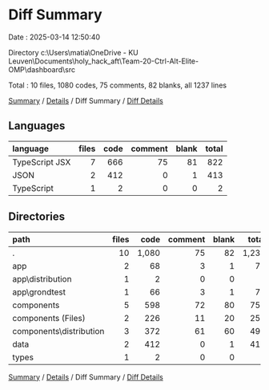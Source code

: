 # Diff Summary

Date : 2025-03-14 12:50:40

Directory c:\\Users\\matia\\OneDrive - KU Leuven\\Documents\\holy_hack_aft\\Team-20-Ctrl-Alt-Elite-OMP\\dashboard\\src

Total : 10 files,  1080 codes, 75 comments, 82 blanks, all 1237 lines

[Summary](results.md) / [Details](details.md) / Diff Summary / [Diff Details](diff-details.md)

## Languages
| language | files | code | comment | blank | total |
| :--- | ---: | ---: | ---: | ---: | ---: |
| TypeScript JSX | 7 | 666 | 75 | 81 | 822 |
| JSON | 2 | 412 | 0 | 1 | 413 |
| TypeScript | 1 | 2 | 0 | 0 | 2 |

## Directories
| path | files | code | comment | blank | total |
| :--- | ---: | ---: | ---: | ---: | ---: |
| . | 10 | 1,080 | 75 | 82 | 1,237 |
| app | 2 | 68 | 3 | 1 | 72 |
| app\\distribution | 1 | 2 | 0 | 0 | 2 |
| app\\grondtest | 1 | 66 | 3 | 1 | 70 |
| components | 5 | 598 | 72 | 80 | 750 |
| components (Files) | 2 | 226 | 11 | 20 | 257 |
| components\\distribution | 3 | 372 | 61 | 60 | 493 |
| data | 2 | 412 | 0 | 1 | 413 |
| types | 1 | 2 | 0 | 0 | 2 |

[Summary](results.md) / [Details](details.md) / Diff Summary / [Diff Details](diff-details.md)